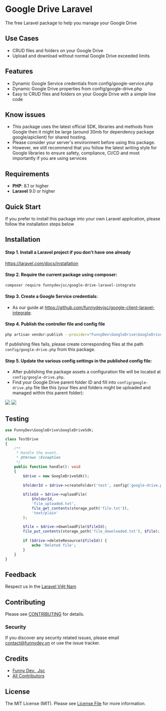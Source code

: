 # Google Drive Laravel

The free Laravel package to help you manage your Google Drive

## Use Cases

- CRUD files and folders on your Google Drive
- Upload and download without normal Google Drive exceeded limits

## Features

- Dynamic Google Service credentials from config/google-service.php
- Dynamic Google Drive properties from config/google-drive.php
- Easy to CRUD files and folders on your Google Drive with a simple line code

## Know issues

- This package uses the latest official SDK, libraries and methods from Google then it might be large (around 30mb for dependency package google/apiclient) for shared hosting.
- Please consider your server's environment before using this package.
- However, we still recommend that you follow the latest writing style for Google libraries to ensure safety, compliance, CI/CD and most importantly if you are using services

## Requirements

- **PHP**: 8.1 or higher
- **Laravel** 9.0 or higher

## Quick Start

If you prefer to install this package into your own Laravel application, please follow the installation steps below

## Installation

#### Step 1. Install a Laravel project if you don't have one already

https://laravel.com/docs/installation

#### Step 2. Require the current package using composer:

```bash
composer require funnydevjsc/google-drive-laravel-integrate
```

#### Step 3. Create a Google Service credentials:

- As our guide at https://github.com/funnydevjsc/google-client-laravel-integrate.

#### Step 4. Publish the controller file and config file

```bash
php artisan vendor:publish --provider="FunnyDev\GoogleDrive\GoogleDriveServiceProvider" --tag="funnydev-google-drive"
```

If publishing files fails, please create corresponding files at the path `config/google-drive.php` from this package.

#### Step 5. Update the various config settings in the published config file:

- After publishing the package assets a configuration file will be located at <code>config/google-drive.php</code>.
- Find your Google Drive parent folder ID and fill into <code>config/google-drive.php</code> file like this (your files and folders might be uploaded and managed within this parent folder):

<img src="screenshots/google-drive-create-parent-folder-sample.png">

<img src="screenshots/google-drive-get-parent-folder-id-sample.png">

## Testing

``` php
use FunnyDev\GoogleDrive\GoogleDriveSdk;

class TestDrive
{
    /**
     * Handle the event.
     * @throws \Exception
     */
    public function handle(): void
    {
        $drive = new GoogleDriveSdk();
        
        $folderId = $drive->createFolder('test', config('google-drive.parent_folder_id'));
        
        $fileId = $drive->uploadFile(
            $folderId,
            'file_uploaded.txt',
            file_get_contents(storage_path('file.txt')),
            'text/plain'
        );
        
        $file = $drive->downloadFile($fileId);
        file_put_contents(storage_path('file_downloaded.txt'), $file);
        
        if ($drive->deleteResource($fileId)) {
            echo 'Deleted file';
        }
    }
}
```

## Feedback

Respect us in the [Laravel Việt Nam](https://www.facebook.com/groups/167363136987053)

## Contributing

Please see [CONTRIBUTING](CONTRIBUTING.md) for details.

### Security

If you discover any security related issues, please email contact@funnydev.vn or use the issue tracker.

## Credits

- [Funny Dev., Jsc](https://github.com/funnydevjsc)
- [All Contributors](../../contributors)

## License

The MIT License (MIT). Please see [License File](LICENSE.md) for more information.
